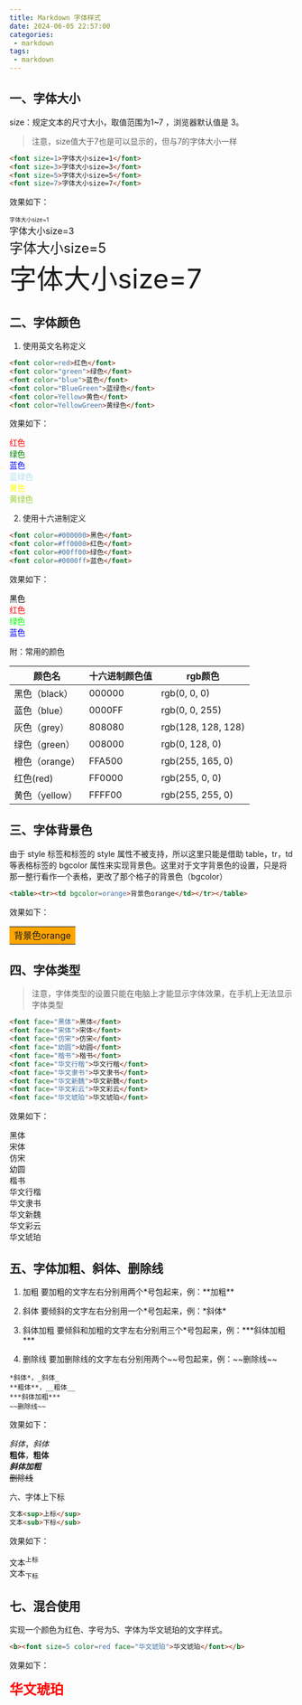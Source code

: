 ```yaml
---
title: Markdown 字体样式
date: 2024-06-05 22:57:00
categories:
 - markdown
tags:
 - markdown
---
```


## 一、字体大小

size：规定文本的尺寸大小，取值范围为1~7 ，浏览器默认值是 3。

> 注意，size值大于7也是可以显示的，但与7的字体大小一样

```markdown
<font size=1>字体大小size=1</font>
<font size=3>字体大小size=3</font>
<font size=5>字体大小size=5</font>
<font size=7>字体大小size=7</font>
```

效果如下：

<font size=1>字体大小size=1</font>  
<font size=3>字体大小size=3</font>  
<font size=5>字体大小size=5</font>  
<font size=7>字体大小size=7</font>

## 二、字体颜色

1. 使用英文名称定义

```markdown
<font color=red>红色</font>
<font color="green">绿色</font>
<font color="blue">蓝色</font>
<font color="BlueGreen">蓝绿色</font>
<font color=Yellow>黄色</font>
<font color=YellowGreen>黄绿色</font>
```

效果如下：

<font color=red>红色</font>  
<font color="green">绿色</font>  
<font color="blue">蓝色</font>  
<font color="BlueGreen">蓝绿色</font>  
<font color=Yellow>黄色</font>  
<font color=YellowGreen>黄绿色</font>

2. 使用十六进制定义

```markdown
<font color=#000000>黑色</font>
<font color=#ff0000>红色</font>
<font color=#00ff00>绿色</font>
<font color=#0000ff>蓝色</font>
```

效果如下：

<font color=#000000>黑色</font>  
<font color=#ff0000>红色</font>  
<font color=#00ff00>绿色</font>  
<font color=#0000ff>蓝色</font>

附：常用的颜色

| 颜色名         | 十六进制颜色值 | rgb颜色            |
| -------------- | ------------- | ------------------ |
| 黑色（black）  | 000000        | rgb(0, 0, 0)       |
| 蓝色（blue）   | 0000FF        | rgb(0, 0, 255)     |
| 灰色（grey）   | 808080        | rgb(128, 128, 128) |
| 绿色（green）  | 008000        | rgb(0, 128, 0)     |
| 橙色（orange） | FFA500        | rgb(255, 165, 0)   |
| 红色(red)      | FF0000        | rgb(255, 0, 0)     |
| 黄色（yellow） | FFFF00        | rgb(255, 255, 0)   |

## 三、字体背景色

由于 style 标签和标签的 style 属性不被支持，所以这里只能是借助 table，tr，td 等表格标签的 bgcolor 属性来实现背景色。这里对于文字背景色的设置，只是将那一整行看作一个表格，更改了那个格子的背景色（bgcolor）

```markdown
<table><tr><td bgcolor=orange>背景色orange</td></tr></table>
```

效果如下：

<table><tr><td bgcolor=orange>背景色orange</td></tr></table>

## 四、字体类型

> 注意，字体类型的设置只能在电脑上才能显示字体效果，在手机上无法显示字体类型

```markdown
<font face="黑体">黑体</font>
<font face="宋体">宋体</font>
<font face="仿宋">仿宋</font>
<font face="幼圆">幼圆</font>
<font face="楷书">楷书</font>
<font face="华文行楷">华文行楷</font>
<font face="华文隶书">华文隶书</font>
<font face="华文新魏">华文新魏</font>
<font face="华文彩云">华文彩云</font>
<font face="华文琥珀">华文琥珀</font>
```

效果如下：

<font face="黑体">黑体</font>  
<font face="宋体">宋体</font>  
<font face="仿宋">仿宋</font>  
<font face="幼圆">幼圆</font>  
<font face="楷书">楷书</font>  
<font face="华文行楷">华文行楷</font>  
<font face="华文隶书">华文隶书</font>  
<font face="华文新魏">华文新魏</font>  
<font face="华文彩云">华文彩云</font>  
<font face="华文琥珀">华文琥珀</font>

## 五、字体加粗、斜体、删除线

1. 加粗 要加粗的文字左右分别用两个\*号包起来，例：\*\*加粗\*\*

2. 斜体 要倾斜的文字左右分别用一个\*号包起来，例：\*斜体\*

3. 斜体加粗 要倾斜和加粗的文字左右分别用三个\*号包起来，例：\*\*\*斜体加粗\*\*\*

4. 删除线 要加删除线的文字左右分别用两个\~\~号包起来，例：\~\~删除线\~\~

```
*斜体*，_斜体_
**粗体**，__粗体__
***斜体加粗***
~~删除线~~
```

效果如下：

*斜体*，_斜体_  
**粗体**，__粗体__  
***斜体加粗***  
~~删除线~~

六、字体上下标

```markdown
文本<sup>上标</sup>
文本<sub>下标</sub>
```

效果如下：

文本<sup>上标</sup>  
文本<sub>下标</sub>

## 七、混合使用

实现一个颜色为红色、字号为5、字体为华文琥珀的文字样式。

```markdown
<b><font size=5 color=red face="华文琥珀">华文琥珀</font></b>
```

效果如下：

<b><font size=5 color=red face="华文琥珀">华文琥珀</font></b>
